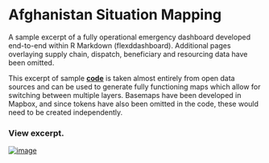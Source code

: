 # Afghanistan Situation Mapping

A sample excerpt of a fully operational emergency dashboard developed end-to-end within R Markdown (flexddashboard). Additional pages overlaying supply chain, dispatch, beneficiary and resourcing data have been omitted.

This excerpt of sample **[code](https://github.com/ctedja/afghanistan_situation_mapping/blob/main/sample_code.Rmd)** is taken almost entirely from open data sources and can be used to generate fully functioning maps which allow for switching between multiple layers. Basemaps have been developed in Mapbox, and since tokens have also been omitted in the code, these would need to be created independently. 

### View excerpt.
[![image](https://github.com/ctedja/afghanistan_situation_mapping/blob/main/sample_screen.gif)](google.com)
